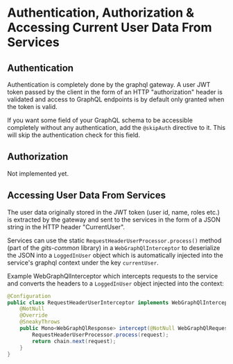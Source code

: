 # Authentication, Authorization & Accessing Current User Data From Services

## Authentication

Authentication is completely done by the graphql gateway. A user JWT token passed by the client in the form of an HTTP 
"authorization" header is validated and access to GraphQL endpoints is by default only granted when the token is valid.

If you want some field of your GraphQL schema to be accessible completely without any authentication, add the
`@skipAuth` directive to it. This will skip the authentication check for this field.

## Authorization

Not implemented yet.

## Accessing User Data From Services

The user data originally stored in the JWT token (user id, name, roles etc.) is extracted by the gateway and sent to the
services in the form of a JSON string in the HTTP header "CurrentUser".

Services can use the static `RequestHeaderUserProcessor.process()` method (part of the *gits-common* library) in a
`WebGraphQlInterceptor` to deserialize the JSON into a `LoggedInUser` object which is automatically injected into the
service's graphql context under the key `currentUser`.

Example WebGraphQlInterceptor which intercepts requests to the service and converts the headers to a `LoggedInUser`
object injected into the context:

```java
@Configuration
public class RequestHeaderUserInterceptor implements WebGraphQlInterceptor {
    @NotNull
    @Override
    @SneakyThrows
    public Mono<WebGraphQlResponse> intercept(@NotNull WebGraphQlRequest request, @NotNull Chain chain) {
        RequestHeaderUserProcessor.process(request);
        return chain.next(request);
    }
}
```

